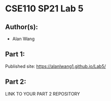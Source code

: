 # CSE110 SP21 Lab 5

## Author(s):
- Alan Wang

## Part 1:

Published site: https://alanlwang1.github.io/Lab5/

## Part 2:

LINK TO YOUR PART 2 REPOSITORY
